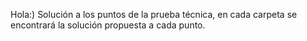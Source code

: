 Hola:)
Solución a los puntos de la prueba técnica, en cada carpeta se encontrará la solución propuesta a cada punto.

